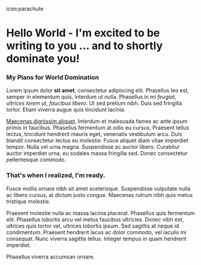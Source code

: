 icon:parachute

# Hello World - I'm excited to be writing to you ... and to shortly dominate you!

<div class="zig-zags_blue"></div>


### My Plans for World Domination
Lorem ipsum dolor **sit amet**, consectetur adipiscing elit. Phasellus leo est, semper in elementum quis, interdum ut nulla. Phasellus in mi *feugiat, ultrices lorem ut, faucibus libero*. Ut sed pretium nibh. Duis sed fringilla tortor. Etiam viverra augue quis tincidunt lacinia. 

<div class="line-canvas"></div>

[Maecenas dignissim aliquet](/story). Interdum et malesuada fames ac ante ipsum primis in faucibus. Phasellus fermentum at odio eu cursus. Praesent tellus lectus, tincidunt hendrerit mauris eget, venenatis vestibulum arcu. Duis blandit consectetur lectus eu molestie. Fusce aliquet diam vitae imperdiet tempor. Nulla vel urna magna. Suspendisse ac auctor libero. Curabitur auctor imperdiet urna, eu sodales massa fringilla sed. Donec consectetur pellentesque commodo.

### That's when I realized, I'm ready.

Fusce mollis ornare nibh sit amet scelerisque. Suspendisse vulputate nulla ac libero cursus, at dictum justo congue. Maecenas rutrum nibh quis metus tristique molestie. 

Praesent molestie nulla ac massa lacinia placerat. Phasellus quis fermentum elit. Phasellus lobortis arcu vel metus faucibus ultricies. Donec nibh est, ultrices quis tortor vel, ultrices lobortis ipsum. Sed sagittis at neque id condimentum. Praesent hendrerit lacus ac dolor commodo, vel iaculis mi consequat. Nunc viverra sagittis tellus. Integer tempus in quam hendrerit imperdiet.

Phasellus viverra accumsan ornare. 
